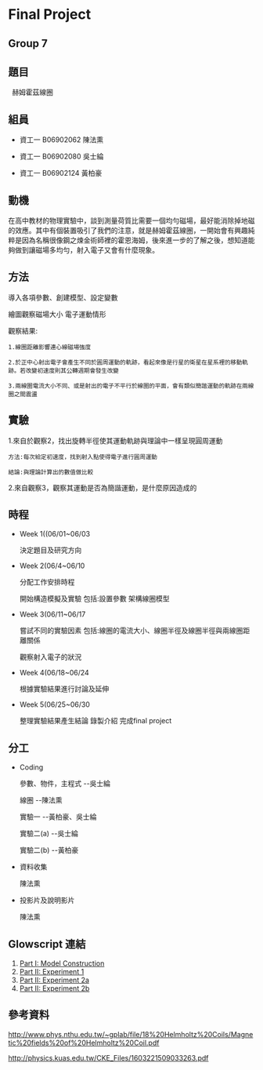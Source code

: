 # Final Project
## Group 7

## 題目
   赫姆霍茲線圈

## 組員

 * 資工一 B06902062 陳法熏

 * 資工一 B06902080 吳士綸

 * 資工一 B06902124 黃柏豪

## 動機
  在高中教材的物理實驗中，談到測量荷質比需要一個均勻磁場，最好能消除掉地磁的效應。其中有個裝置吸引了我們的注意，就是赫姆霍茲線圈，一開始會有興趣純粹是因為名稱很像鋼之煉金術師裡的霍恩海姆，後來進一步的了解之後，想知道能夠做到讓磁場多均勻，射入電子又會有什麼現象。
  
## 方法
  導入各項參數、創建模型、設定變數 
  
  繪圖觀察磁場大小 電子運動情形
  
  觀察結果:
  
    1.線圈距離影響連心線磁場強度
  
    2.於正中心射出電子會產生不同於圓周運動的軌跡，看起來像是行星的衛星在星系裡的移動軌跡。若改變初速度則其公轉週期會發生改變
  
    3.兩線圈電流大小不同、或是射出的電子不平行於線圈的平面，會有類似簡諧運動的軌跡在兩線圈之間震盪
  
  
  
## 實驗

  1.來自於觀察2，找出旋轉半徑使其運動軌跡與理論中一樣呈現圓周運動
  
    方法:每次給定初速度，找到射入點使得電子進行圓周運動
    
    結論:與理論計算出的數值做比較
    
  2.來自觀察3，觀察其運動是否為簡諧運動，是什麼原因造成的
  
## 時程

 * Week 1((06/01~06/03 
 
   決定題目及研究方向
 * Week 2(06/4~06/10
 
   分配工作安排時程

   開始構造模擬及實驗 包括:設置參數 架構線圈模型
 * Week 3(06/11~06/17
 
   嘗試不同的實驗因素 包括:線圈的電流大小、線圈半徑及線圈半徑與兩線圈距離關係
   
   觀察射入電子的狀況
 * Week 4(06/18~06/24
 
   根據實驗結果進行討論及延伸
 * Week 5(06/25~06/30
 
   整理實驗結果產生結論 錄製介紹 完成final project
  
## 分工

 * Coding
 
   參數、物件，主程式 --吳士綸
   
   線圈 --陳法熏
   
   實驗一 --黃柏豪、吳士綸
   
   實驗二(a) --吳士綸
   
   實驗二(b) --黃柏豪
   
    
 * 資料收集
 
    陳法熏
 
 * 投影片及說明影片
 
    陳法熏
 
## Glowscript 連結

1. [Part I: Model Construction](http://www.glowscript.org/#/user/b06902080/folder/Public/program/finalpublic/edit)
2. [Part II: Experiment 1](http://www.glowscript.org/#/user/b06902080/folder/Public/program/Exp1/edit)
3. [Part II: Experiment 2a](http://www.glowscript.org/#/user/b06902080/folder/Public/program/Exp2a/edit)
4. [Part II: Experiment 2b](http://www.glowscript.org/#/user/zetacat/folder/Public/program/helmholtzpublic/edit)

## 參考資料
http://www.phys.nthu.edu.tw/~gplab/file/18%20Helmholtz%20Coils/Magnetic%20fields%20of%20Helmholtz%20Coil.pdf

http://physics.kuas.edu.tw/CKE_Files/1603221509033263.pdf

